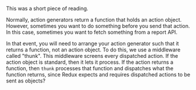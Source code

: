 This was a short piece of reading. 

Normally, action generators return a function that holds an action object. However, sometimes you want to do something before you send that action. In this case, sometimes you want to fetch something from a report API.

In that event, you will need to arrange your action generator such that it returns a function, not an action object. To do this, we use a middleware called "thunk". This middleware screens every dispatched action. If the action object is standard, then it lets it process. If the action returns a function, then `thunk` processes that function and dispatches what the function returns, since Redux expects and requires dispatched actions to be sent as objects?


